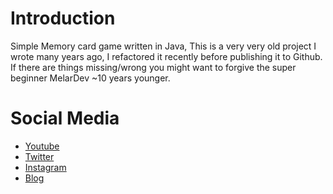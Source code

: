 # Introduction
Simple Memory card game written in Java, This is a very very old project
I wrote many years ago, I refactored it recently before publishing it to Github.
If there are things missing/wrong you might want to forgive the super beginner 
MelarDev ~10 years younger.


# Social Media
- [Youtube](https://youtube.com/Melardev)
- [Twitter](https://twitter.com/@melardev)
- [Instagram](https://instagram.com/melar_dev)
- [Blog](http://melardev.com)